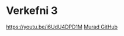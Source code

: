 # Verkefni 3
https://youtu.be/i6UdU4DPD1M
 <a href="https://drive.google.com/file/d/1QrvxQiMyLlBhjudGRDYu7KpNcngPxhaC/view?usp=sharing" target="_blank"> Murad GitHub </a>

